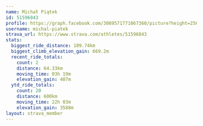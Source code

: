 ```yaml
---
name: Michał Piątek
id: 51596843
profile: https://graph.facebook.com/3089571771067360/picture?height=256&width=256
username: michal-piatek
strava_url: https://www.strava.com/athletes/51596843
stats:
  biggest_ride_distance: 109.74km
  biggest_climb_elevation_gain: 669.2m
  recent_ride_totals:
    count: 2
    distance: 64.33km
    moving_time: 03h 19m
    elevation_gain: 407m
  ytd_ride_totals:
    count: 20
    distance: 600km
    moving_time: 22h 03m
    elevation_gain: 3588m
layout: strava_member
--- 
```

